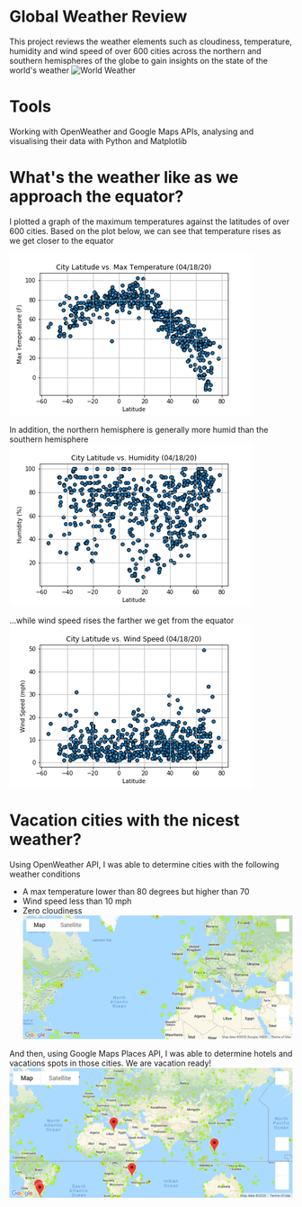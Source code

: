 # Global Weather Review
This project reviews the weather elements such as cloudiness, temperature, humidity and wind speed of over 600 cities across the northern and southern hemispheres of the globe to gain insights on the state of the world's weather
![World Weather](https://media.sciencephoto.com/image/c0053522/800wm/C0053522-World_weather,_satellite_image.jpg "World Weather")

# Tools
Working with OpenWeather and Google Maps APIs, analysing and visualising their data with Python and Matplotlib

# What's the weather like as we approach the equator?
I plotted a graph of the maximum temperatures against the latitudes of over 600 cities.
Based on the plot below, we can see that temperature rises as we get closer to the equator

![World Temperatures](Images/CityLatMaxTemp.png)

In addition, the northern hemisphere is generally more humid than the southern hemisphere
![World Humidity](Images/CityLatHumidity.png)

...while wind speed rises the farther we get from the equator
![World Wind Speed](Images/CityLatWindSpeed.png)

# Vacation cities with the nicest weather?
Using OpenWeather API, I was able to determine cities with the following weather conditions
* A max temperature lower than 80 degrees but higher than 70
* Wind speed less than 10 mph
* Zero cloudiness
![Best Weather Cities](Images/HeatLayerMap.png)

And then, using Google Maps Places API, I was able to determine hotels and vacations spots in those cities. We are vacation ready!
![Best Weather Hotels](Images/HotelLayerMap.png)

